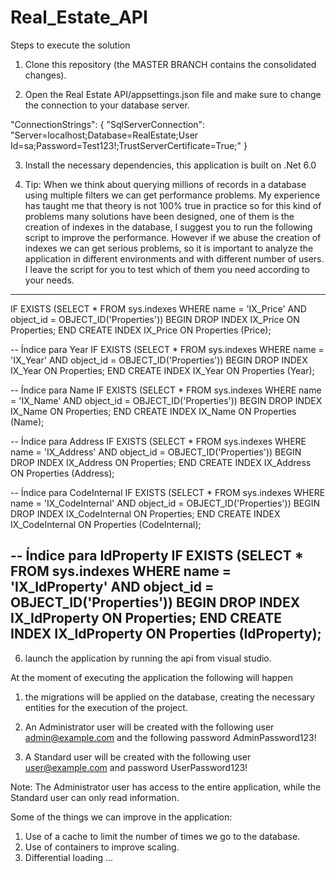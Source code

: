 # Real_Estate_API

Steps to execute the solution

1. Clone this repository (the MASTER BRANCH contains the consolidated changes).

2. Open the Real Estate API/appsettings.json file and make sure to change the connection to your database server.

"ConnectionStrings": {
    "SqlServerConnection": "Server=localhost;Database=RealEstate;User Id=sa;Password=Test123!;TrustServerCertificate=True;"
  }

3. Install the necessary dependencies, this application is built on .Net 6.0

4. Tip: When we think about querying millions of records in a database using multiple filters we can get performance problems. My experience has taught me that theory is not 100% true in practice so for this kind of problems many solutions have been designed, one of them is the creation of indexes in the database, I suggest you to run the following script to improve the performance. However if we abuse the creation of indexes we can get serious problems, so it is important to analyze the application in different environments and with different number of users. I leave the script for you to test which of them you need according to your needs.

----------------------------------------------------------------------------------------------------------------
IF EXISTS (SELECT * FROM sys.indexes WHERE name = 'IX_Price' AND object_id = OBJECT_ID('Properties'))
BEGIN
    DROP INDEX IX_Price ON Properties;
END
CREATE INDEX IX_Price ON Properties (Price);

-- Índice para Year
IF EXISTS (SELECT * FROM sys.indexes WHERE name = 'IX_Year' AND object_id = OBJECT_ID('Properties'))
BEGIN
    DROP INDEX IX_Year ON Properties;
END
CREATE INDEX IX_Year ON Properties (Year);

-- Índice para Name
IF EXISTS (SELECT * FROM sys.indexes WHERE name = 'IX_Name' AND object_id = OBJECT_ID('Properties'))
BEGIN
    DROP INDEX IX_Name ON Properties;
END
CREATE INDEX IX_Name ON Properties (Name);

-- Índice para Address
IF EXISTS (SELECT * FROM sys.indexes WHERE name = 'IX_Address' AND object_id = OBJECT_ID('Properties'))
BEGIN
    DROP INDEX IX_Address ON Properties;
END
CREATE INDEX IX_Address ON Properties (Address);

-- Índice para CodeInternal
IF EXISTS (SELECT * FROM sys.indexes WHERE name = 'IX_CodeInternal' AND object_id = OBJECT_ID('Properties'))
BEGIN
    DROP INDEX IX_CodeInternal ON Properties;
END
CREATE INDEX IX_CodeInternal ON Properties (CodeInternal);

-- Índice para IdProperty
IF EXISTS (SELECT * FROM sys.indexes WHERE name = 'IX_IdProperty' AND object_id = OBJECT_ID('Properties'))
BEGIN
    DROP INDEX IX_IdProperty ON Properties;
END
CREATE INDEX IX_IdProperty ON Properties (IdProperty);
----------------------------------------------------------------------------------------------------------------


6. launch the application by running the api from visual studio.

At the moment of executing the application the following will happen

1. the migrations will be applied on the database, creating the necessary entities for the execution of the project.

2. An Administrator user will be created with the following user admin@example.com and the following password AdminPassword123!

3. A Standard user will be created with the following user user@example.com and password UserPassword123!

Note: The Administrator user has access to the entire application, while the Standard user can only read information.

Some of the things we can improve in the application:
1. Use of a cache to limit the number of times we go to the database.
2. Use of containers to improve scaling.
3. Differential loading
...
